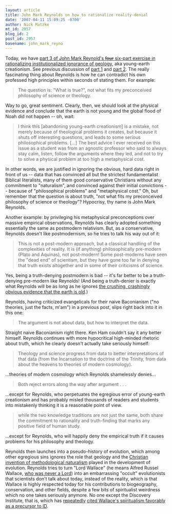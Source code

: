 ```yaml
---
layout: article
title: John Mark Reynolds on how to rationalize reality-denial
date: '2007-04-11 15:09:25 -0700'
author: Nick Matzke
mt_id: 2957
blog_id: 2
post_id: 2957
basename: john_mark_reyno
---
```

Today, we have [part 3 of John Mark Reynold's ~~four~~ six-part exercise in rationalizing institutionalized ignorance of geology](http://www.scriptoriumdaily.com/2007/04/11/some-basics-on-design-creation-and-other-such-matters-iii/), aka young-earth creationism.  See previous discussion of [part 1](http://www.pandasthumb.org/archives/2007/04/irony_of_the_da.html) and [part 2](http://www.pandasthumb.org/archives/2007/04/more_incredible.html). The really fascinating thing about Reynolds is how he can contradict his own professed high principles within seconds of stating them.  For example:

> The question is: "What is true?", not what fits my preconceived philosophy of science or theology.

Way to go, great sentiment.  Clearly, then, we should look at the physical evidence and conclude that the earth is not young and the global flood of Noah did not happen -- oh, wait:

> I think this \[abandoning young-earth creationism\] is a mistake, not merely because of theological problems it creates, but because it shuts off interesting questions, and leads to some serious philosophical problems. \[...\] The best advice I ever received on this issue as a student was from an agnostic professor who said to always stay calm, listen, follow the arguments where they led, and not to try to solve a physical problem at too high a metaphysical cost.

In other words, we are justified in ignoring the obvious, hard data right in front of us -- data that has convinced all but the strictest fundamentalist Biblical literalists, many of them good conservative Christians without any commitment to "naturalism", and convinced against their initial convictions -- because of "philosophical problems" and "metaphysical cost."  Oh, but remember that the question is about truth, "not what fits my preconceived philosophy of science or theology"?  Hypocrisy, thy name is John Mark Reynolds.

Another example: by privileging his metaphysical preconceptions over massive empirical observations, Reynolds has clearly adopted something essentially the same as postmodern relativism.  But, as a conservative, Reynolds doesn't like postmodernism, so he tries to talk his way out of it:

> This is not a post-modern approach, but a classical handling of the complexities of reality. It is (if anything) philosophically pre-modern (Plato and Aquinas), not post-modern! Some post-moderns have seen the "dead end" of scientism, but they have gone too far in denying that truth exists altogether and in some of their criticisms of science.

Yes, being a truth-denying postmodern is bad -- it's far better to be a truth-denying pre-modern like Reynolds!  (And being a truth-denier is exactly what Reynolds will be as long as he ignores [the crushing, crashingly obvious evidence that the earth is old](http://www.talkorigins.org/faqs/faq-age-of-earth.html).)

Reynolds, having criticized evangelicals for their naive Baconianism ("no theories, just the facts, m'am") in a previous post, slips right back into it in this one:

> The argument is not about data, but how to interpret the data.

Straight naive Baconianism right there.  Ken Ham couldn't say it any better himself.  Reynolds continues with more hypocritical high-minded rhetoric about truth, which he clearly doesn't actually take seriously himself:

> Theology and science progress from data to better interpretations of that data (from the Incarnation to the doctrine of the Trinity, from data about the heavens to theories of modern cosmology).

...theories of modern cosmology which Reynolds shamelessly denies...

> Both reject errors along the way after argument . . . 

...except for Reynolds, who perpetuates the egregious error of young-earth creationism and has probably misled thousands of readers and students into mistakenly thinking it is a reasonable point of view.

> while the two knowledge traditions are not just the same, both share the commitment to rationality and truth-finding that marks any positive field of human study.

...except for Reynolds, who will happily deny the empirical truth if it causes problems for his philosophy and theology.

Reynolds then launches into a pseudo-history of evolution, which among other egregious sins ignores the role that geology and the [Christian invention of methodological naturalism](http://www.pandasthumb.org/archives/2006/03/on_the_origins.html) played in the development of evolution.  Reynolds tries to turn "Lord Wallace" (he means Alfred Russel Wallace, [who was never a Lord](http://www.wku.edu/~smithch/wallace/misinf.htm)) into an embarrassing "occult" evolutionists that scientists don't talk about today, instead of the reality, which is that Wallace is highly respected today for his contributions to biogeography, conservation, and other fields, despite a few bits of spiritualist weirdness which no one takes seriously anymore.  No one except the Discovery Institute, that is, which has [repeatedly](http://www.google.com/search?sourceid=navclient-ff&amp;ie=UTF-8&amp;rls=GGGL,GGGL:2006-36,GGGL:en&amp;q=site:www.discovery.org+Alfred+Wallace) [cited Wallace's spiritualism favorably as a precursor to ID](http://www.discovery.org/scripts/viewDB/index.php?command=view&amp;id=3658).
